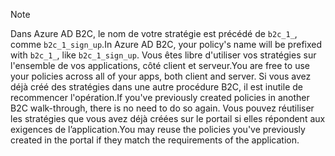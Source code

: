 > [!NOTE]
> <span data-ttu-id="d204f-101">Dans Azure AD B2C, le nom de votre stratégie est précédé de `b2c_1_`, comme `b2c_1_sign_up`.</span><span class="sxs-lookup"><span data-stu-id="d204f-101">In Azure AD B2C, your policy's name will be prefixed with `b2c_1_`, like `b2c_1_sign_up`.</span></span>  <span data-ttu-id="d204f-102">Vous êtes libre d'utiliser vos stratégies sur l'ensemble de vos applications, côté client et serveur.</span><span class="sxs-lookup"><span data-stu-id="d204f-102">You are free to use your policies across all of your apps, both client and server.</span></span>  <span data-ttu-id="d204f-103">Si vous avez déjà créé des stratégies dans une autre procédure B2C, il est inutile de recommencer l'opération.</span><span class="sxs-lookup"><span data-stu-id="d204f-103">If you've previously created policies in another B2C walk-through, there is no need to do so again.</span></span> <span data-ttu-id="d204f-104">Vous pouvez réutiliser les stratégies que vous avez déjà créées sur le portail si elles répondent aux exigences de l’application.</span><span class="sxs-lookup"><span data-stu-id="d204f-104">You may reuse the policies you've previously created in the portal if they match the requirements of the application.</span></span>
> 
> 

